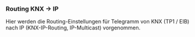### Routing KNX -> IP

Hier werden die Routing-Einstellungen für Telegramm von KNX (TP1 / EIB) nach IP (KNX-IP-Routing, IP-Multicast) vorgenommen.